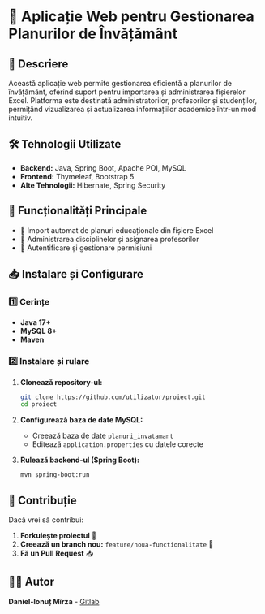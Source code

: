 # 📘 Aplicație Web pentru Gestionarea Planurilor de Învățământ

## 📌 Descriere

Această aplicație web permite gestionarea eficientă a planurilor de învățământ, oferind suport pentru importarea și administrarea fișierelor Excel. Platforma este destinată administratorilor, profesorilor și studenților, permițând vizualizarea și actualizarea informațiilor academice într-un mod intuitiv.

## 🛠️ Tehnologii Utilizate

- **Backend:** Java, Spring Boot, Apache POI, MySQL
- **Frontend:** Thymeleaf, Bootstrap 5
- **Alte Tehnologii:** Hibernate, Spring Security

## 🚀 Funcționalități Principale

- 📂 Import automat de planuri educaționale din fișiere Excel
- 🏫 Administrarea disciplinelor și asignarea profesorilor
- 🔑 Autentificare și gestionare permisiuni

## 📥 Instalare și Configurare

### 1️⃣ Cerințe

- **Java 17+**
- **MySQL 8+**
- **Maven**

### 2️⃣ Instalare și rulare

1. **Clonează repository-ul:**

   ```sh
   git clone https://github.com/utilizator/proiect.git
   cd proiect
   ```

2. **Configurează baza de date MySQL:**

   - Creează baza de date `planuri_invatamant`
   - Editează `application.properties` cu datele corecte

3. **Rulează backend-ul (Spring Boot):**

   ```sh
   mvn spring-boot:run
   ```

## 🤝 Contribuție

Dacă vrei să contribui:

1. **Forkuiește proiectul** 🍴
2. **Creează un branch nou:** `feature/noua-functionalitate` 🚀
3. **Fă un Pull Request** 📥

## 👨‍💻 Autor

**Daniel-Ionuț Mîrza** - [Gitlab](https://gitlab.upt.ro/daniel.mirza/planuri.git)

